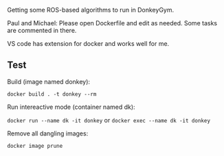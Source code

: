 Getting some ROS-based algorithms to run in DonkeyGym.

Paul and Michael: Please open Dockerfile and edit as needed. Some tasks are commented in there.

VS code has extension for docker and works well for me.

## Test

Build (image named donkey): 

`docker build . -t donkey --rm`

Run intereactive mode (container named dk):

`docker run --name dk -it donkey` or `docker exec --name dk -it donkey`

Remove all dangling images:

`docker image prune`
